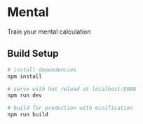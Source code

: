 # Mental
Train your mental calculation

## Build Setup
``` bash
# install dependencies
npm install

# serve with hot reload at localhost:8080
npm run dev

# build for production with minification
npm run build
```

